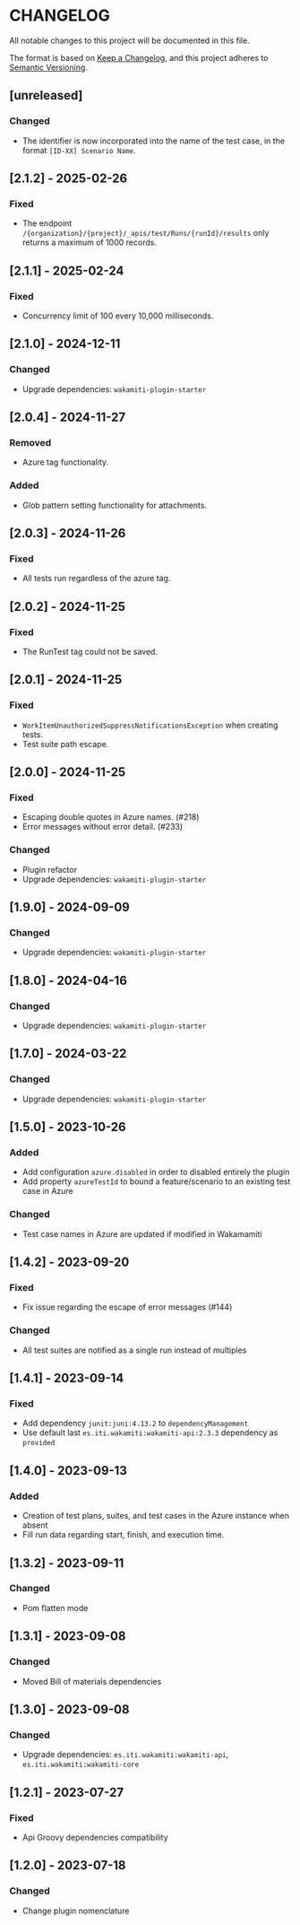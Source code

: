# CHANGELOG

All notable changes to this project will be documented in this file.

The format is based on [Keep a Changelog][1],
and this project adheres to [Semantic Versioning][2].


## [unreleased]

### Changed
- The identifier is now incorporated into the name of the test case, in the 
  format `[ID-XX] Scenario Name`.


## [2.1.2] - 2025-02-26

### Fixed
- The endpoint `/{organization}/{project}/_apis/test/Runs/{runId}/results` 
  only returns a maximum of 1000 records.


## [2.1.1] - 2025-02-24

### Fixed
- Concurrency limit of 100 every 10,000 milliseconds.


## [2.1.0] - 2024-12-11

### Changed
- Upgrade dependencies: `wakamiti-plugin-starter`


## [2.0.4] - 2024-11-27

### Removed
- Azure tag functionality.

### Added
- Glob pattern setting functionality for attachments.


## [2.0.3] - 2024-11-26

### Fixed
- All tests run regardless of the azure tag.


## [2.0.2] - 2024-11-25

### Fixed
- The RunTest tag could not be saved.


## [2.0.1] - 2024-11-25

### Fixed
- `WorkItemUnauthorizedSuppressNotificationsException` when creating tests.
- Test suite path escape.


## [2.0.0] - 2024-11-25

### Fixed
- Escaping double quotes in Azure names. (#218)
- Error messages without error detail. (#233)

### Changed
- Plugin refactor
- Upgrade dependencies: `wakamiti-plugin-starter`


## [1.9.0] - 2024-09-09

### Changed
- Upgrade dependencies: `wakamiti-plugin-starter`


## [1.8.0] - 2024-04-16

### Changed
- Upgrade dependencies: `wakamiti-plugin-starter`


## [1.7.0] - 2024-03-22

### Changed
- Upgrade dependencies: `wakamiti-plugin-starter`


## [1.5.0] - 2023-10-26

### Added
- Add configuration `azure.disabled` in order to disabled entirely the plugin
- Add property `azureTestId` to bound a feature/scenario to an existing test case in Azure

### Changed
- Test case names in Azure are updated if modified in Wakamamiti


## [1.4.2] - 2023-09-20

### Fixed
- Fix issue regarding the escape of error messages (#144)

### Changed
- All test suites are notified as a single run instead of multiples


## [1.4.1] - 2023-09-14

### Fixed
- Add dependency `junit:juni:4.13.2` to `dependencyManagement`
- Use default last `es.iti.wakamiti:wakamiti-api:2.3.3` dependency as `provided`


## [1.4.0] - 2023-09-13

### Added
- Creation of test plans, suites, and test cases in the Azure instance when absent
- Fill run data regarding start, finish, and execution time.


## [1.3.2] - 2023-09-11

### Changed
- Pom flatten mode


## [1.3.1] - 2023-09-08

### Changed
- Moved Bill of materials dependencies


## [1.3.0] - 2023-09-08

### Changed
- Upgrade dependencies: `es.iti.wakamiti:wakamiti-api`, `es.iti.wakamiti:wakamiti-core`


## [1.2.1] - 2023-07-27

### Fixed
- Api Groovy dependencies compatibility


## [1.2.0] - 2023-07-18

### Changed
- Change plugin nomenclature




[1]: <https://keepachangelog.com/en/1.0.0/>
[2]: <https://semver.org>